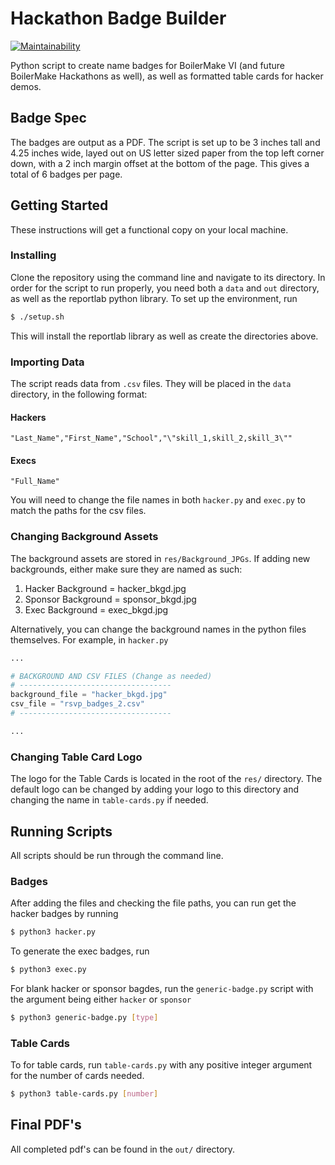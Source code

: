 # Hackathon Badge Builder
[![Maintainability](https://api.codeclimate.com/v1/badges/e4d3a4dc967cbb05df5b/maintainability)](https://codeclimate.com/github/kcsodetz/AccessCardGenerator/maintainability)

Python script to create name badges for BoilerMake VI (and future BoilerMake Hackathons as well), as well as formatted table cards for hacker demos. 

## Badge Spec
The badges are output as a PDF. The script is set up to be 3 inches tall and 4.25 inches wide, layed out on US letter sized paper from the top left corner down, with a 2 inch margin offset at the bottom of the page. This gives a total of 6 badges per page.  

## Getting Started

These instructions will get a functional copy on your local machine.

### Installing

Clone the repository using the command line and navigate to its directory. In order for the script to run properly, you need both a `data` and `out` directory, as well as the reportlab python library. To set up the environment, run

```sh
$ ./setup.sh
```

This will install the reportlab library as well as create the directories above. 

### Importing Data

The script reads data from `.csv` files. They will be placed in the `data` directory, in the following format:

#### Hackers

```
"Last_Name","First_Name","School","\"skill_1,skill_2,skill_3\""
```

#### Execs

```
"Full_Name"
```

You will need to change the file names in both `hacker.py` and `exec.py` to match the paths for the csv files.

### Changing Background Assets

The background assets are stored in `res/Background_JPGs`. If adding new backgrounds, either make sure they are named as such:

1) Hacker Background = hacker_bkgd.jpg
2) Sponsor Background = sponsor_bkgd.jpg
3) Exec Background = exec_bkgd.jpg

Alternatively, you can change the background names in the python files themselves. For example, in `hacker.py`

```python
...

# BACKGROUND AND CSV FILES (Change as needed)
# ----------------------------------
background_file = "hacker_bkgd.jpg"
csv_file = "rsvp_badges_2.csv"
# ----------------------------------

...
```

### Changing Table Card Logo

The logo for the Table Cards is located in the root of the `res/` directory. The default logo can be changed by adding your logo to this directory and changing the name in `table-cards.py` if needed.

## Running Scripts

All scripts should be run through the command line.

### Badges

After adding the files and checking the file paths, you can run get the hacker badges by running

```sh
$ python3 hacker.py
```

To generate the exec badges, run

```sh
$ python3 exec.py
```

For blank hacker or sponsor bagdes, run the `generic-badge.py` script with the argument being either `hacker` or `sponsor`

```sh
$ python3 generic-badge.py [type]
```

### Table Cards

To for table cards, run `table-cards.py` with any positive integer argument for the number of cards needed.

```sh
$ python3 table-cards.py [number]
```

## Final PDF's

All completed pdf's can be found in the `out/` directory.
